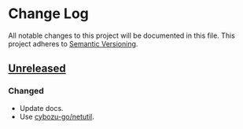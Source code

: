 # Change Log

All notable changes to this project will be documented in this file.
This project adheres to [Semantic Versioning](http://semver.org/).

## [Unreleased]
### Changed
- Update docs.
- Use [cybozu-go/netutil](https://github.com/cybozu-go/netutil).

[Unreleased]: https://github.com/cybozu-go/cmd/compare/v1.0.0...HEAD

